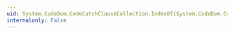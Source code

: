 ```yaml
---
uid: System.CodeDom.CodeCatchClauseCollection.IndexOf(System.CodeDom.CodeCatchClause)
internalonly: False
---
```

